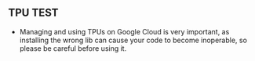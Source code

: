 ## TPU TEST
- Managing and using TPUs on Google Cloud is very important, as installing the wrong lib can cause your code to become inoperable, so please be careful before using it.
